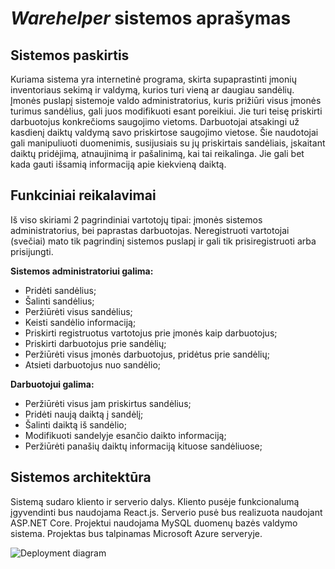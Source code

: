 #	 *Warehelper* sistemos aprašymas
## Sistemos paskirtis

Kuriama sistema yra internetinė programa, skirta supaprastinti įmonių inventoriaus sekimą ir valdymą, kurios turi vieną ar daugiau sandėlių. 
Įmonės puslapį sistemoje valdo administratorius, kuris prižiūri visus įmonės turimus sandėlius, gali juos modifikuoti esant poreikiui. Jie turi teisę priskirti darbuotojus konkrečioms saugojimo vietoms. Darbuotojai atsakingi už kasdienį daiktų valdymą savo priskirtose saugojimo vietose. Šie naudotojai gali manipuliuoti duomenimis, susijusiais su jų priskirtais sandėliais, įskaitant daiktų pridėjimą, atnaujinimą ir pašalinimą, kai tai reikalinga. Jie gali bet kada gauti išsamią informaciją apie kiekvieną daiktą.

##	Funkciniai reikalavimai

Iš viso skiriami 2 pagrindiniai vartotojų tipai: įmonės sistemos administratorius, bei paprastas darbuotojas. Neregistruoti vartotojai (svečiai) mato tik pagrindinį sistemos puslapį ir gali tik prisiregistruoti arba prisijungti.

**Sistemos administratoriui galima:**
- Pridėti sandėlius;
- Šalinti sandėlius;
- Peržiūrėti visus sandėlius;
- Keisti sandėlio informaciją;
- Priskirti registruotus vartotojus prie įmonės kaip darbuotojus;
- Priskirti darbuotojus prie sandėlių;
- Peržiūrėti visus įmonės darbuotojus, pridėtus prie sandėlių;
- Atsieti darbuotojus nuo sandėlio;

**Darbuotojui galima:**
- Peržiūrėti visus jam priskirtus sandėlius;
- Pridėti naują daiktą į sandėlį;
- Šalinti daiktą iš sandėlio;
- Modifikuoti sandelyje esančio daikto informaciją;
- Peržiūrėti panašių daiktų informaciją kituose sandėliuose;

## Sistemos architektūra

Sistemą sudaro kliento ir serverio dalys. Kliento pusėje funkcionalumą įgyvendinti bus naudojama React.js. Serverio pusė bus realizuota naudojant ASP.NET Core. Projektui naudojama MySQL duomenų bazės valdymo sistema. Projektas bus talpinamas Microsoft Azure serveryje. 

 
![Deployment diagram](https://github.com/zaiolul/warehelper_app/assets/89912978/2a18b085-600b-477b-a4dd-7bc4be48154b)
